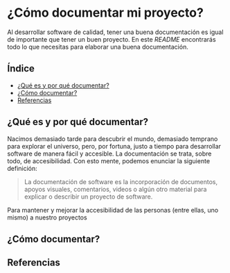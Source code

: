 # ¿Cómo documentar mi proyecto?
Al desarrollar software de calidad, tener una buena documentación es igual de importante que tener un buen proyecto. En este *README* encontrarás todo lo que necesitas para elaborar una buena documentación.

## Índice
* [¿Qué es y por qué documentar?](#modelos-generativos-de-lenguaje)
* [¿Cómo documentar?](#k-means-clustering)
* [Referencias ](#latent-dirichlet-allocation)

## ¿Qué es y por qué documentar?

Nacimos demasiado tarde para descubrir el mundo, demasiado temprano para explorar el universo, pero, por fortuna, justo a tiempo para desarrollar software de manera fácil y accesible. La documentación se trata, sobre todo, de accesibilidad. Con esto mente, podemos enunciar la siguiente definición:
> La documentación de software es la incorporación de documentos, apoyos visuales, comentarios, videos o algún otro material para explicar o describir un proyecto de software.

Para mantener y mejorar la accesibilidad de las personas (entre ellas, uno mismo) a nuestro proyectos 

## ¿Cómo documentar?


## Referencias 



